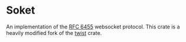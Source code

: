 # Soket

An implementation of the [RFC 6455][1] websocket protocol.
This crate is a heavily modified fork of the [twist][3] crate.

[1]: https://tools.ietf.org/html/rfc6455
[2]: https://crates.io/crates/tokio-codec
[3]: https://crates.io/crates/twist

